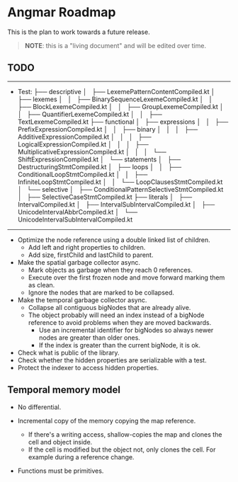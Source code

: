 # Angmar Roadmap

This is the plan to work towards a future release.

> **NOTE**: this is a "living document" and will be edited over time.

## TODO

---------------
- Test:
├── descriptive
│   ├── LexemePatternContentCompiled.kt
│   ├── lexemes
│   │   ├── BinarySequenceLexemeCompiled.kt
│   │   ├── BlockLexemeCompiled.kt
│   │   ├── GroupLexemeCompiled.kt
│   │   ├── QuantifierLexemeCompiled.kt
│   │   ├── TextLexemeCompiled.kt
├── functional
│   ├── expressions
│   │   ├── PrefixExpressionCompiled.kt
│   │   ├── binary
│   │   │   ├── AdditiveExpressionCompiled.kt
│   │   │   ├── LogicalExpressionCompiled.kt
│   │   │   ├── MultiplicativeExpressionCompiled.kt
│   │   │   └── ShiftExpressionCompiled.kt
│   └── statements
│       ├── DestructuringStmtCompiled.kt
│       ├── loops
│       │   ├── ConditionalLoopStmtCompiled.kt
│       │   ├── InfiniteLoopStmtCompiled.kt
│       │   └── LoopClausesStmtCompiled.kt
│       └── selective
│           ├── ConditionalPatternSelectiveStmtCompiled.kt
│           ├── SelectiveCaseStmtCompiled.kt
├── literals
│   ├── IntervalCompiled.kt
│   ├── IntervalSubIntervalCompiled.kt
│   ├── UnicodeIntervalAbbrCompiled.kt
│   └── UnicodeIntervalSubIntervalCompiled.kt
---------------

- Optimize the node reference using a double linked list of children.
  - Add left and right properties to children.
  - Add size, firstChild and lastChild to parent.
- Make the spatial garbage collector async.
  - Mark objects as garbage when they reach 0 references.
  - Execute over the first frozen node and move forward marking them as clean.
  - Ignore the nodes that are marked to be collapsed.
- Make the temporal garbage collector async.
  - Collapse all contiguous bigNodes that are already alive.
  - The object probably will need an index instead of a bigNode reference to avoid problems when they are moved backwards.
    - Use an incremental identifier for bigNodes so always newer nodes are greater than older ones.
    - If the index is greater than the current bigNode, it is ok.
- Check what is public of the library.
- Check whether the hidden properties are serializable with a test.
- Protect the indexer to access hidden properties.



## Temporal memory model

- No differential.
- Incremental copy of the memory copying the map reference.
  - If there's a writing access, shallow-copies the map and clones the cell and object inside.
  - If the cell is modified but the object not, only clones the cell. For example during a reference change.
  
- Functions must be primitives.
